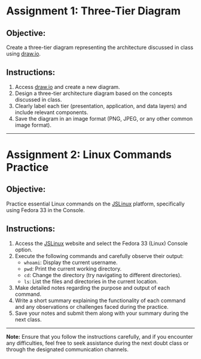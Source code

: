 # Assignment 1: Three-Tier Diagram

## Objective:
Create a three-tier diagram representing the architecture discussed in class using [draw.io](https://app.diagrams.net/).

## Instructions:
1. Access [draw.io](https://app.diagrams.net/) and create a new diagram.
2. Design a three-tier architecture diagram based on the concepts discussed in class.
3. Clearly label each tier (presentation, application, and data layers) and include relevant components.
4. Save the diagram in an image format (PNG, JPEG, or any other common image format).

---

# Assignment 2: Linux Commands Practice

## Objective:
Practice essential Linux commands on the [JSLinux](https://bellard.org/jslinux/) platform, specifically using Fedora 33 in the Console.

## Instructions:
1. Access the [JSLinux](https://bellard.org/jslinux/) website and select the Fedora 33 (Linux) Console option.
2. Execute the following commands and carefully observe their output:
   - `whoami`: Display the current username.
   - `pwd`: Print the current working directory.
   - `cd`: Change the directory (try navigating to different directories).
   - `ls`: List the files and directories in the current location.
3. Make detailed notes regarding the purpose and output of each command.
4. Write a short summary explaining the functionality of each command and any observations or challenges faced during the practice.
5. Save your notes and submit them along with your summary during the next class.

---

**Note:** Ensure that you follow the instructions carefully, and if you encounter any difficulties, feel free to seek assistance during the next doubt class or through the designated communication channels.